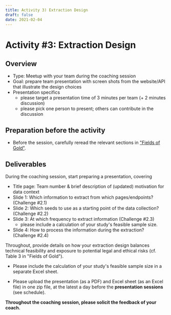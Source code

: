 ```yaml
---
title: Activity 3) Extraction Design
draft: false
date: 2021-02-04
---
```


# Activity #3: Extraction Design

## Overview
- Type: Meetup with your team during the coaching session 
- Goal: prepare team presentation with screen shots from the website/API that illustrate the design choices
- Presentation specifics
    - please target a presentation time of 3 minutes per team (+ 2 minutes discussion)
    - please pick one person to present; others can contribute in the discussion

## Preparation before the activity

- Before the session, carefully reread the relevant sections in ["Fields of Gold"](https://doi.org/10.1177%2F00222429221100750).

## Deliverables

During the coaching session, start preparing a presentation, covering

- Title page: Team number & brief description of (updated) motivation for data context
- Slide 1: Which information to extract from which pages/endpoints? (Challenge #2.1)
- Slide 2: Which seeds to use as a starting point of the data collection? (Challenge #2.2)
- Slide 3: At which frequency to extract information (Challenge #2.3)
  - please include a calculation of your study's feasible sample size.
- Slide 4: How to process the information during the extraction? (Challenge #2.4)

Throughout, provide details on how your extraction design balances technical feasibility and exposure to potential legal and ethical risks (cf. Table 3 in "Fields of Gold").

- Please include the calculation of your study's feasible sample size in a separate Excel sheet.

- Please upload the presentation (as a PDF) and Excel sheet (as an Excel file) in one zip file, at the latest a day before the __presentation sessions__ (see schedule).


__Throughout the coaching session, please solicit the feedback of your coach.__

<!--

- Conduct background research on the *current legal situation* on using w)eb scraping and APIs: When is it allowed, and when not? What are ethical boundaries?
-->

